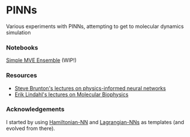 # PINNs
Various experiments with PINNs, attempting to get to molecular dynamics simulation

### Notebooks
[Simple MVE Ensemble](src/dynnn/simulation/mve_ensemble/run.ipynb) (WIP!)


### Resources
- [Steve Brunton's lectures on physics-informed neural networks](https://www.youtube.com/watch?v=JoFW2uSd3Uo&list=PLMrJAkhIeNNQ0BaKuBKY43k4xMo6NSbBa)
- [Erik Lindahl's lectures on Molecular Biophysics](https://www.youtube.com/@eriklindahl/playlists)

### Acknowledgements
I started by using [Hamiltonian-NN](https://github.com/greydanus/hamiltonian-nn/tree/master) and [Lagrangian-NNs](https://github.com/MilesCranmer/lagrangian_nns) as templates (and evolved from there).
